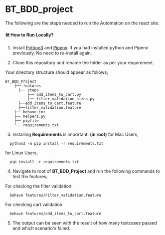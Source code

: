 # BT_BDD_project

The following are the steps needed to run the Automation on the react site.

#### 🛠 How to Run Locally?
1. Install [Python3](https://www.python.org/downloads/) and [Pipenv](https://pypi.org/project/pipenv/).
   If you had installed python and Pipenv previously, No need to re-install again.

2. Clone this repository and rename the folder as per your requirement.

  Your directory structure should appear as follows;
  ```structure
  BT_BDD_Project
      ├── features
        ├── steps
            ├── add_items_to_cart.py
            ├── filter_validation_sizes.py
        ├──add_items_to_cart.feature
        ├──filter_validation.feature
      ├── behave.ini
      ├── helpers.py
      ├── pipfile
      └── requirements.txt
  ```
3. Installing **Requirements** is important. **(in root)**
   for Mac Users,
  ```requirements1
    python3 -m pip install -r requirements.txt 
  ```
  for Linux Users,
  ```requirements1
    pip install -r requirements.txt 
  ```
4. Navigate to root of **BT_BDD_Project** and run the following commands to test the features;
  
  For checking the filter validation:
  ```
    behave features/Filter_validation.feature
  ```
  For checking cart validation
  ```
    behave features/add_items_to_cart.feature
  ```
5. The output can be seen with the result of how many testcases passed and which scenario's failed.
 

